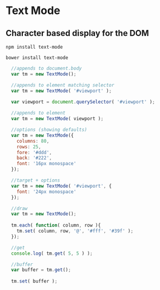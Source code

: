 # Text Mode

## Character based display for the DOM

`npm install text-mode`

`bower install text-mode`

```javascript
  //appends to document.body
  var tm = new TextMode();
```

```javascript
  //appends to element matching selector
  var tm = new TextMode( '#viewport' );
```

```javascript
  var viewport = document.querySelector( '#viewport' );
  
  //appends to element
  var tm = new TextMode( viewport );
```  

```javascript
  //options (showing defaults)
  var tm = new TextMode({
    columns: 80,
    rows: 25,
    fore: '#ddd',
    back: '#222',
    font: '16px monospace'
  });
```

```javascript
  //target + options
  var tm = new TextMode( '#viewport', {
    font: '24px monospace'
  });
```

```javascript
  //draw
  var tm = new TextMode();
  
  tm.each( function( column, row ){
    tm.set( column, row, '@', '#fff', '#39f' );
  });
```  

```javascript  
  //get
  console.log( tm.get( 5, 5 ) );
```  

```javascript  
  //buffer
  var buffer = tm.get();
  
  tm.set( buffer );
```  